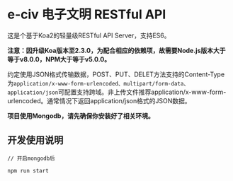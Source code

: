 e-civ 电子文明 RESTful API
=============================

这是个基于Koa2的轻量级RESTful API Server，支持ES6。

**注意：因升级Koa版本至2.3.0，为配合相应的依赖项，故需要Node.js版本大于等于v8.0.0，NPM大于等于v5.0.0。**

约定使用JSON格式传输数据，POST、PUT、DELET方法支持的Content-Type为`application/x-www-form-urlencoded、multipart/form-data、application/json`可配置支持跨域。非上传文件推荐application/x-www-form-urlencoded。通常情况下返回application/json格式的JSON数据。

**项目使用Mongodb，请先确保你安装好了相关环境。**

开发使用说明
------------

```Shell
// 开启mongodb后

npm run start
```
